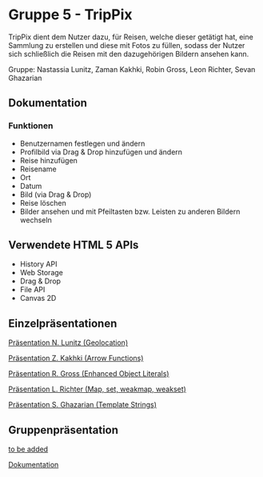 # Gruppe 5 - TripPix

TripPix dient dem Nutzer dazu, für Reisen, welche dieser getätigt hat, eine Sammlung zu erstellen und diese mit Fotos zu füllen, sodass der Nutzer sich schließlich die Reisen mit den dazugehörigen Bildern ansehen kann.

Gruppe: Nastassia Lunitz, Zaman Kakhki, Robin Gross, Leon Richter, Sevan Ghazarian

## Dokumentation
### Funktionen
* Benutzernamen festlegen und ändern
* Profilbild via Drag & Drop hinzufügen und ändern
* Reise hinzufügen
 * Reisename
 * Ort
 * Datum
 * Bild (via Drag & Drop)
* Reise löschen
* Bilder ansehen und mit Pfeiltasten bzw. Leisten zu anderen Bildern wechseln

## Verwendete HTML 5 APIs
* History API
* Web Storage
* Drag & Drop
* File API
* Canvas 2D 

## Einzelpräsentationen

[Präsentation N. Lunitz (Geolocation)](https://htmlpreview.github.io/?https://github.com/sevang/gruppe5/blob/master/einzelpr/lunitz_n/Geolocation_Lunitz.html)

[Präsentation Z. Kakhki (Arrow Functions)](https://htmlpreview.github.io/?https://github.com/sevang/gruppe5/blob/master/einzelpr/kakhki_z/Finalversion.html)

[Präsentation R. Gross (Enhanced Object Literals)](https://htmlpreview.github.io/?https://github.com/sevang/gruppe5/blob/master/einzelpr/gross_r/index.html)

[Präsentation L. Richter (Map, set, weakmap, weakset)](https://htmlpreview.github.io/?https://github.com/sevang/gruppe5/blob/master/einzelpr/richter_l/slides-deck.html)

[Präsentation S. Ghazarian (Template Strings)](https://htmlpreview.github.io/?https://github.com/sevang/gruppe5/blob/master/einzelpr/ghazarian_s/index.html)

## Gruppenpräsentation

[to be added](https://github.com/sevang/gruppe5/)

[Dokumentation](https://github.com/sevang/gruppe5/blob/master/gruppenarbeit/Dokumentation.docx)